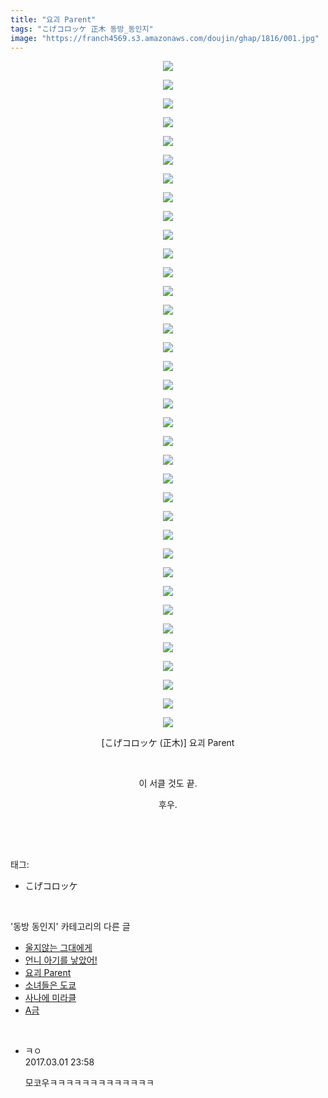 ```yaml
---
title: "요괴 Parent"
tags: "こげコロッケ 正木 동방_동인지"
image: "https://franch4569.s3.amazonaws.com/doujin/ghap/1816/001.jpg"
---
```

<div class="article">
<p style="text-align: center; clear: none; float: none;"><img src="{{ site.imgserver2 }}/ghap/1816/001.jpg"/></p>
<p style="text-align: center; clear: none; float: none;"><img src="{{ site.imgserver2 }}/ghap/1816/002.jpg"/></p>
<p style="text-align: center; clear: none; float: none;"><img src="{{ site.imgserver2 }}/ghap/1816/003.jpg"/></p>
<p style="text-align: center; clear: none; float: none;"><img src="{{ site.imgserver2 }}/ghap/1816/004.jpg"/></p>
<p style="text-align: center; clear: none; float: none;"><img src="{{ site.imgserver2 }}/ghap/1816/005.jpg"/></p>
<p style="text-align: center; clear: none; float: none;"><img src="{{ site.imgserver2 }}/ghap/1816/006.jpg"/></p>
<p style="text-align: center; clear: none; float: none;"><img src="{{ site.imgserver2 }}/ghap/1816/007.jpg"/></p>
<p style="text-align: center; clear: none; float: none;"><img src="{{ site.imgserver2 }}/ghap/1816/008.jpg"/></p>
<p style="text-align: center; clear: none; float: none;"><img src="{{ site.imgserver2 }}/ghap/1816/009.jpg"/></p>
<p style="text-align: center; clear: none; float: none;"><img src="{{ site.imgserver2 }}/ghap/1816/010.jpg"/></p>
<p style="text-align: center; clear: none; float: none;"><img src="{{ site.imgserver2 }}/ghap/1816/011.jpg"/></p>
<p style="text-align: center; clear: none; float: none;"><img src="{{ site.imgserver2 }}/ghap/1816/012.jpg"/></p>
<p style="text-align: center; clear: none; float: none;"><img src="{{ site.imgserver2 }}/ghap/1816/013.jpg"/></p>
<p style="text-align: center; clear: none; float: none;"><img src="{{ site.imgserver2 }}/ghap/1816/014.jpg"/></p>
<p style="text-align: center; clear: none; float: none;"><img src="{{ site.imgserver2 }}/ghap/1816/015.jpg"/></p>
<p style="text-align: center; clear: none; float: none;"><img src="{{ site.imgserver2 }}/ghap/1816/016.jpg"/></p>
<p style="text-align: center; clear: none; float: none;"><img src="{{ site.imgserver2 }}/ghap/1816/017.jpg"/></p>
<p style="text-align: center; clear: none; float: none;"><img src="{{ site.imgserver2 }}/ghap/1816/018.jpg"/></p>
<p style="text-align: center; clear: none; float: none;"><img src="{{ site.imgserver2 }}/ghap/1816/019.jpg"/></p>
<p style="text-align: center; clear: none; float: none;"><img src="{{ site.imgserver2 }}/ghap/1816/020.jpg"/></p>
<p style="text-align: center; clear: none; float: none;"><img src="{{ site.imgserver2 }}/ghap/1816/021.jpg"/></p>
<p style="text-align: center; clear: none; float: none;"><img src="{{ site.imgserver2 }}/ghap/1816/022.jpg"/></p>
<p style="text-align: center; clear: none; float: none;"><img src="{{ site.imgserver2 }}/ghap/1816/023.jpg"/></p>
<p style="text-align: center; clear: none; float: none;"><img src="{{ site.imgserver2 }}/ghap/1816/024.jpg"/></p>
<p style="text-align: center; clear: none; float: none;"><img src="{{ site.imgserver2 }}/ghap/1816/025.jpg"/></p>
<p style="text-align: center; clear: none; float: none;"><img src="{{ site.imgserver2 }}/ghap/1816/026.jpg"/></p>
<p style="text-align: center; clear: none; float: none;"><img src="{{ site.imgserver2 }}/ghap/1816/027.jpg"/></p>
<p style="text-align: center; clear: none; float: none;"><img src="{{ site.imgserver2 }}/ghap/1816/028.jpg"/></p>
<p style="text-align: center; clear: none; float: none;"><img src="{{ site.imgserver2 }}/ghap/1816/029.jpg"/></p>
<p style="text-align: center; clear: none; float: none;"><img src="{{ site.imgserver2 }}/ghap/1816/030.jpg"/></p>
<p style="text-align: center; clear: none; float: none;"><img src="{{ site.imgserver2 }}/ghap/1816/031.jpg"/></p>
<p style="text-align: center; clear: none; float: none;"><img src="{{ site.imgserver2 }}/ghap/1816/032.jpg"/></p>
<p style="text-align: center; clear: none; float: none;"><img src="{{ site.imgserver2 }}/ghap/1816/033.jpg"/></p>
<p style="text-align: center; clear: none; float: none;"><img src="{{ site.imgserver2 }}/ghap/1816/034.jpg"/></p>
<p style="text-align: center; clear: none; float: none;"><img src="{{ site.imgserver2 }}/ghap/1816/035.jpg"/></p>
<p style="text-align: center; clear: none; float: none;"><img src="{{ site.imgserver2 }}/ghap/1816/036.jpg"/></p>
<p style="text-align: center; clear: none; float: none;">[こげコロッケ (正木)] 요괴 Parent</p>
<p style="text-align: center; clear: none; float: none;"><br/></p>
<p style="text-align: center; clear: none; float: none;">이 서클 것도 끝.</p>
<p style="text-align: center; clear: none; float: none;">후우.</p>
<p><br/></p>
</div><br/>
<div class="tagTrail">
<p>태그: </p>
<ul>
<li>こげコロッケ</li>
</ul>
</div><br/>
<div class="another">
<p>'동방 동인지' 카테고리의 다른 글</p>
<ul>
<li><a href="/ghap_1818">울지않는 그대에게</a></li>
<li><a href="/ghap_1817">언니 아기를 낳았어!</a></li>
<li><a href="/ghap_1816">요괴 Parent</a></li>
<li><a href="/ghap_1815">소녀들은 도쿄</a></li>
<li><a href="/ghap_1814">사나에 미라클</a></li>
<li><a href="/ghap_1813">A금</a></li>
</ul>
</div><br/>
<div class="cb_module cb_fluid">
<div class="cb_wrt cb_profile">
<div class="comment">
<ul>
<li class="cb_thumb_off" id="comment14928786">
<div class="cb_comment_area">
<div class="cb_info_area">
<div class="cb_section">
<span class="cb_nick_name">ㅋㅇ</span>
</div>
<div class="cb_section">
<span class="cb_date">2017.03.01 23:58 </span>
</div>
</div>
<div class="cb_dsc_comment">
<p class="cb_dsc">
											모코우ㅋㅋㅋㅋㅋㅋㅋㅋㅋㅋㅋㅋㅋ
										</p>
</div>
</div></li>
</ul>
</div>
</div><!-- commentList close -->
</div><br/>
